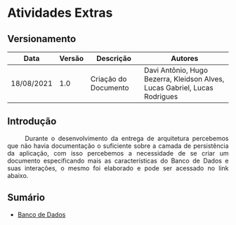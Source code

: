 # Atividades Extras

## Versionamento
| Data | Versão | Descrição | Autores |
| -------- | -------- | -------- | ---|
|   18/08/2021   |  1.0    |  Criação do Documento    | Davi Antônio, Hugo Bezerra, Kleidson Alves, Lucas Gabriel, Lucas Rodrigues

## Introdução
<div style="text-indent: 40px; text-align: justify">
<p>
Durante o desenvolvimento da entrega de arquitetura percebemos que não havia documentação o suficiente sobre a camada de persistência da aplicação, com isso percebemos a necessidade de se criar um documento especificando mais as características do Banco de Dados e suas interações, o mesmo foi elaborado  e pode ser acessado no link abaixo.
</p>
</div>

## Sumário
* [Banco de Dados](database.md)
